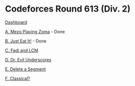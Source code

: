 # Codeforces Round 613 (Div. 2)

[Dashboard](https://codeforces.com/contest/1285)

[A. Mezo Playing Zoma](https://codeforces.com/contest/1285/problem/A) - Done

[B. Just Eat It!](https://codeforces.com/contest/1285/problem/B) - Done

[C. Fadi and LCM](https://codeforces.com/contest/1285/problem/C)

[D. Dr. Evil Underscores](https://codeforces.com/contest/1285/problem/D)

[E. Delete a Segment](https://codeforces.com/contest/1285/problem/E)

[F. Classical?](https://codeforces.com/contest/1285/problem/F)
